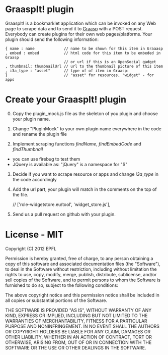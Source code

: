 GraaspIt! plugin
================
GraaspIt! is a bookmarklet application which can be invoked on any Web
page to scrape data and to send it to [Graasp](http://graasp.epfl.ch)
with a POST request. Everybody can create plugins for their own web
pages/platforms.  Your plugin should send the following information:

    { name : name             // name to be shown for this item in Graaasp
    , embed : embed           // html code for this item to be embeded in Graasp
                              // or url if this is an OpenSocial gadget
    , thumbnail: thumbnailUrl // url to the thumbnail picture of this item
    , i3a_type : "asset"      // type of of item in Graasp:
    }                         // "asset" for resources, "widget" - for apps
 
Create your GraaspIt! plugin
============================
0. Copy the plugin_mock.js file as the skeleton of you plugin and choose your plugin name.

1. Change "PluginMock" to your own plugin name everywhere in the code and rename the plugin file

2. Implement scraping functions *findName*, *findEmbedCode* and *findThumbnail*
  - you can use firebug to test them
  - JQuery is available as: "jQuery" is a namespace for "$"

3. Decide if you want to scrape resource or apps and change *i3a_type* in
   the code accordingly

4. Add the url part, your plugin will match in the comments on the top of the file.

    // ['role-widgetstore.eu/tool', 'widget_store.js'],

5. Send us a pull request on github with your plugin.

License - MIT
=============

Copyright (C) 2012 EPFL

Permission is hereby granted, free of charge, to any person obtaining a copy of this software and
associated documentation files (the "Software"), to deal in the Software without restriction,
including without limitation the rights to use, copy, modify, merge, publish, distribute,
sublicense, and/or sell copies of the Software, and to permit persons to whom the Software is
furnished to do so, subject to the following conditions:

The above copyright notice and this permission notice shall be included in all copies or substantial
portions of the Software.

THE SOFTWARE IS PROVIDED "AS IS", WITHOUT WARRANTY OF ANY KIND, EXPRESS OR IMPLIED, INCLUDING BUT
NOT LIMITED TO THE WARRANTIES OF MERCHANTABILITY, FITNESS FOR A PARTICULAR PURPOSE AND
NONINFRINGEMENT. IN NO EVENT SHALL THE AUTHORS OR COPYRIGHT HOLDERS BE LIABLE FOR ANY CLAIM, DAMAGES
OR OTHER LIABILITY, WHETHER IN AN ACTION OF CONTRACT, TORT OR OTHERWISE, ARISING FROM, OUT OF OR IN
CONNECTION WITH THE SOFTWARE OR THE USE OR OTHER DEALINGS IN THE SOFTWARE.


